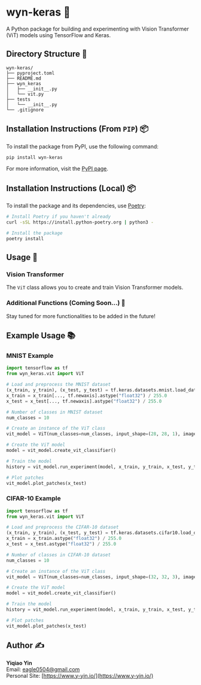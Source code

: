 # wyn-keras 🎉

A Python package for building and experimenting with Vision Transformer (ViT) models using TensorFlow and Keras.

## Directory Structure 📁

```
wyn-keras/
├── pyproject.toml
├── README.md
├── wyn_keras
│   ├── __init__.py
│   └── vit.py
├── tests
│   └── __init__.py
└── .gitignore
```

## Installation Instructions (From `PIP`) 📦

To install the package from PyPI, use the following command:

```sh
pip install wyn-keras
```

For more information, visit the [PyPI page](https://pypi.org/project/wyn-keras/).

## Installation Instructions (Local) 📦

To install the package and its dependencies, use [Poetry](https://python-poetry.org/):

```sh
# Install Poetry if you haven't already
curl -sSL https://install.python-poetry.org | python3 -

# Install the package
poetry install
```

## Usage 🚀

### Vision Transformer

The `ViT` class allows you to create and train Vision Transformer models.

### Additional Functions (Coming Soon...) 🚧

Stay tuned for more functionalities to be added in the future!

## Example Usage 📚

### MNIST Example

```python
import tensorflow as tf
from wyn_keras.vit import ViT

# Load and preprocess the MNIST dataset
(x_train, y_train), (x_test, y_test) = tf.keras.datasets.mnist.load_data()
x_train = x_train[..., tf.newaxis].astype("float32") / 255.0
x_test = x_test[..., tf.newaxis].astype("float32") / 255.0

# Number of classes in MNIST dataset
num_classes = 10

# Create an instance of the ViT class
vit_model = ViT(num_classes=num_classes, input_shape=(28, 28, 1), image_size=28, num_epochs=2)

# Create the ViT model
model = vit_model.create_vit_classifier()

# Train the model
history = vit_model.run_experiment(model, x_train, y_train, x_test, y_test)

# Plot patches
vit_model.plot_patches(x_test)
```

### CIFAR-10 Example

```python
import tensorflow as tf
from wyn_keras.vit import ViT

# Load and preprocess the CIFAR-10 dataset
(x_train, y_train), (x_test, y_test) = tf.keras.datasets.cifar10.load_data()
x_train = x_train.astype("float32") / 255.0
x_test = x_test.astype("float32") / 255.0

# Number of classes in CIFAR-10 dataset
num_classes = 10

# Create an instance of the ViT class
vit_model = ViT(num_classes=num_classes, input_shape=(32, 32, 3), image_size=32, num_epochs=2)

# Create the ViT model
model = vit_model.create_vit_classifier()

# Train the model
history = vit_model.run_experiment(model, x_train, y_train, x_test, y_test)

# Plot patches
vit_model.plot_patches(x_test)
```

## Author ✍️

**Yiqiao Yin**  
Email: [eagle0504@gmail.com](mailto:eagle0504@gmail.com)  
Personal Site: [https://www.y-yin.io/](https://www.y-yin.io/)
